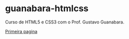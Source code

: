 # guanabara-htmlcss
 Curso de HTML5 e CSS3 com o Prof. Gustavo Guanabara.

<a href="https://wellingtonmerlos.github.io/guanabara-htmlcss/index.html">Primeira pagina<a>